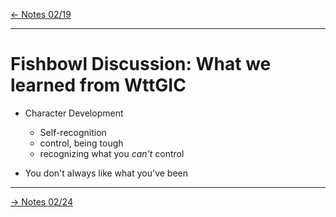 [\<- Notes 02/19](class_notes_02-19.md)

---

# Fishbowl Discussion: What we learned from WttGIC

- Character Development
	- Self-recognition
	- control, being tough
	- recognizing what you *can't* control

- You don't always like what you've been

---

[-> Notes 02/24](class_notes_02-24.md)
